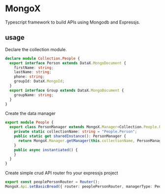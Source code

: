 # MongoX
Typescript framework to build APIs using Mongodb and Expressjs.

## usage

Declare the collection module.
```typescript
declare module Collection.People {
  export interface Person extends DataX.MongoDocument {
    firstName: string;
    lastName: string;
    phone: string;
    groupId: DataX.MongoId;
  }
  export interface Group extends DataX.MongoDocument {
    groupName: string;
  }
}
```

Create the data manager
```typescript
export module People {
  export class PersonManager extends MongoX.Manager<Collection.People.Person> {
    private static collectionName: string = "People.Person";
    public static get sharedInstance(): PersonManager {
      return MongoX.Manager.getManager(this.collectionName, PersonManager);
    }
    public async instantiated() {
    }
  }
}
```

Create simple crud API router fro your expressjs project
```typescript
export const peoplePersonRouter = Router();
MongoX.Api.setBasicBread({ router: peoplePersonRouter, managerType: People.PersonManager })
```